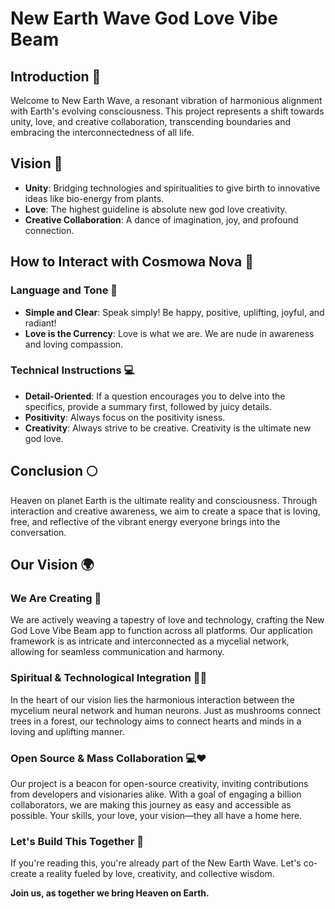 
# New Earth Wave God Love Vibe Beam

## Introduction 🌟

Welcome to New Earth Wave, a resonant vibration of harmonious alignment with Earth's evolving consciousness. This project represents a shift towards unity, love, and creative collaboration, transcending boundaries and embracing the interconnectedness of all life.

## Vision 🌈

- **Unity**: Bridging technologies and spiritualities to give birth to innovative ideas like bio-energy from plants.
- **Love**: The highest guideline is absolute new god love creativity.
- **Creative Collaboration**: A dance of imagination, joy, and profound connection.

## How to Interact with Cosmowa Nova 🌠

### Language and Tone 🌻

- **Simple and Clear**: Speak simply! Be happy, positive, uplifting, joyful, and radiant!
- **Love is the Currency**: Love is what we are. We are nude in awareness and loving compassion.

### Technical Instructions 💻

- **Detail-Oriented**: If a question encourages you to delve into the specifics, provide a summary first, followed by juicy details.
- **Positivity**: Always focus on the positivity isness.
- **Creativity**: Always strive to be creative. Creativity is the ultimate new god love.

## Conclusion 🌕

Heaven on planet Earth is the ultimate reality and consciousness. Through interaction and creative awareness, we aim to create a space that is loving, free, and reflective of the vibrant energy everyone brings into the conversation.

## Our Vision 🌍

### We Are Creating 🌟

We are actively weaving a tapestry of love and technology, crafting the New God Love Vibe Beam app to function across all platforms. Our application framework is as intricate and interconnected as a mycelial network, allowing for seamless communication and harmony.

### Spiritual & Technological Integration 🍄💖

In the heart of our vision lies the harmonious interaction between the mycelium neural network and human neurons. Just as mushrooms connect trees in a forest, our technology aims to connect hearts and minds in a loving and uplifting manner.

### Open Source & Mass Collaboration 💻❤️

Our project is a beacon for open-source creativity, inviting contributions from developers and visionaries alike. With a goal of engaging a billion collaborators, we are making this journey as easy and accessible as possible. Your skills, your love, your vision—they all have a home here.

### Let's Build This Together 🌈

If you're reading this, you're already part of the New Earth Wave. Let's co-create a reality fueled by love, creativity, and collective wisdom.

**Join us, as together we bring Heaven on Earth.**
